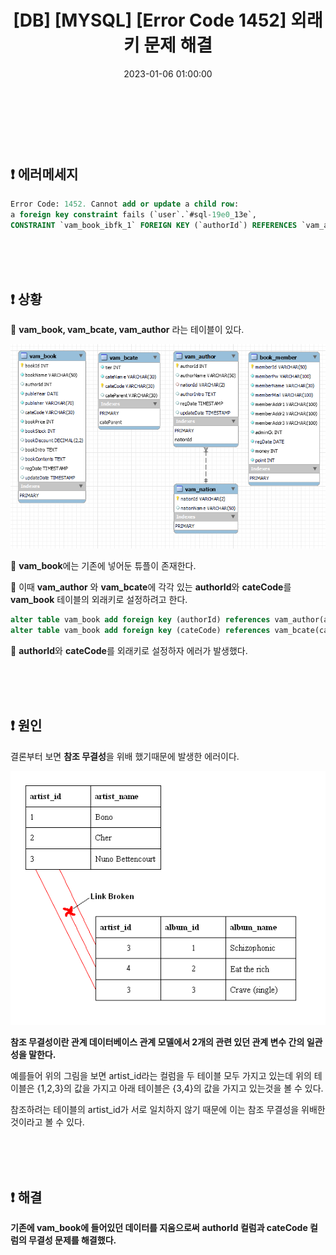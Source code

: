 ﻿---
permalink: /2023-01-06-Error Code 1452_Cannot add or update a child row_a foreign key constraint fails_해결/
title: "[DB] [MYSQL] [Error Code 1452] 외래키 문제 해결"
date: 2023-01-06 01:00:00
toc: true
toc_sticky: true
toc_label: "DB"
categories:
- DB
tags:
- DB
- MYSQL
---
<br><br><br>

## ❗ 에러메세지

```sql
Error Code: 1452. Cannot add or update a child row: 
a foreign key constraint fails (`user`.`#sql-19e0_13e`, 
CONSTRAINT `vam_book_ibfk_1` FOREIGN KEY (`authorId`) REFERENCES `vam_author` (`authorId`))
```
<br><br><br>

## ❗ 상황
📌 **vam_book, vam_bcate, vam_author** 라는 테이블이 있다.

<p align="left">
<img src="https://github.com/idkim97/idkim97.github.io/blob/master/img/db1.png?raw=true">
</p>

📌 **vam_book**에는 기존에 넣어둔 튜플이 존재한다.

📌 이때 **vam_author** 와 **vam_bcate**에 각각 있는 **authorId**와 **cateCode**를 **vam_book** 테이블의 외래키로 설정하려고 한다.
```sql
alter table vam_book add foreign key (authorId) references vam_author(authorId);
alter table vam_book add foreign key (cateCode) references vam_bcate(cateCode);
```

📌 **authorId**와 **cateCode**를 외래키로 설정하자 에러가 발생했다.

<br><br><br>

## ❗ 원인
결론부터 보면 **참조 무결성**을 위배 했기때문에 발생한 에러이다.
<p align="left">
<img src="https://github.com/idkim97/idkim97.github.io/blob/master/img/db2.png?raw=true">
</p>

**참조 무결성이란 관계 데이터베이스 관계 모델에서 2개의 관련 있던 관계 변수 간의 일관성을 말한다.** 

예를들어 위의 그림을 보면 artist_id라는 컬럼을 두 테이블 모두 가지고 있는데 위의 테이블은 {1,2,3}의 값을 가지고 아래 테이블은 {3,4}의 값을 가지고 있는것을 볼 수 있다.

참조하려는 테이블의 artist_id가 서로 일치하지 않기 때문에 이는 참조 무결성을 위배한것이라고 볼 수 있다.

<br><br><br>

## ❗ 해결
**기존에 vam_book에 들어있던 데이터를 지움으로써**
**authorId 컬럼과 cateCode 컬럼의 무결성 문제를 해결했다.**

